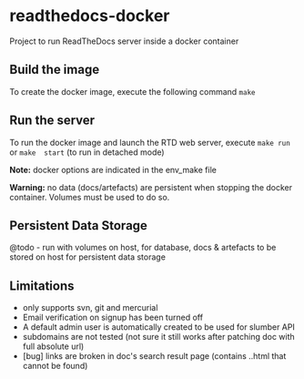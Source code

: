 # readthedocs-docker
Project to run ReadTheDocs server inside a docker container


Build the image
---------------

To create the docker image, execute the following command ``make``

Run the server
--------------

To run the docker image and launch the RTD web server, execute ``make run`` or ``make  start`` (to run in detached mode)

**Note:** docker options are indicated in the env_make file

**Warning:** no data (docs/artefacts) are persistent when stopping the docker container. Volumes must be used to do so.


Persistent Data Storage
-----------------------

@todo - run with volumes on host, for database, docs & artefacts to be stored on host for persistent data storage


Limitations
-----------

- only supports svn, git and mercurial
- Email verification on signup has been turned off
- A default admin user is automatically created to be used for slumber API
- subdomains are not tested (not sure it still works after patching doc with full absolute url)
- [bug] links are broken in doc's search result page (contains <filename>.<ext>.html that cannot be found)